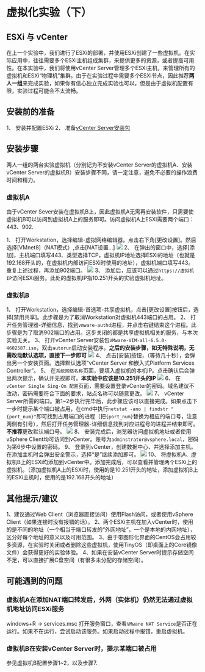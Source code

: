 # 虚拟化实验（下）

## ESXi 与 vCenter

在上一个实验中，我们进行了ESXi的部署，并使用ESXi创建了一些虚拟机。在实际应用中，往往需要多个ESXi主机组成集群，来提供更多的资源，或者提高可用性。在本实验中，我们将使用vCenter Server管理多个ESXi主机，来管理所有的虚拟机和ESXi“物理机”集群。由于在实验过程中需要多个ESXi节点，因此推荐**两人一组**来完成实验，如果你有信心独立完成实验也可以，但是由于虚拟机配置有限，实验过程可能会不太流畅。

## 安装前的准备

1、 安装并配置ESXi
2、 准备[vCenter Server安装包](https://bhpan.buaa.edu.cn:443/link/4587ADF51E725BC6E4D919BF6AA31298)

## 安装步骤

两人一组的两台实验虚拟机（分别记为不安装vCenter Server的虚拟机A、安装vCenter Server的虚拟机B）安装步骤不同，请一定注意，避免不必要的操作浪费时间和精力。

### 虚拟机A

由于vCenter Sever安装在虚拟机B上，因此虚拟机A无需再安装软件，只需要使虚拟机B可以访问到虚拟机A上的服务即可。访问虚拟机A上ESXi需要两个端口：443、902. 

1、 打开Workstation，选择编辑-虚拟网络编辑器。点击右下角[更改设置]。然后选择[VMnet8]（NAT模式）,点击[NAT设置...]
    ![](img/NAT.png)
2、 在弹出的窗口中，选择[添加]，主机端口填写443、类型选择TCP，虚拟机IP地址选择ESXi的地址（也就是192.168开头的，在虚拟机内部访问ESXi时使用的地址），虚拟机端口填写443。重复上述过程，再添加902端口。
    ![](img/NAT2.png)
3、 添加后，应该可以通过`https://虚拟机IP`访问ESXi服务。此处的虚拟机IP指10.251开头的实验虚拟机地址。

### 虚拟机B

1、 打开Workstation，选择编辑-首选项-共享虚拟机，点击[更改设置]按钮后，选择[禁用共享]。此步骤是为了取消Workstation对虚拟机443端口的占用。
2、 打开任务管理器-详细信息，找到`vmware-authd`进程，并点击右键结束这个进程。此步骤是为了取消902端口的占用。这步关闭的都是共享虚拟机相关的服务，与本次实验无关。
3、 打开vCenter Server安装包`VMware-VIM-all-6.5.0-4602587.iso`，双击`autorun`启动安装程序。**之后的安装步骤，如无特殊说明，无需改动默认选项，直接下一步即可**
    ![](img/install_vcenter.png)
4、 点击[安装]按钮，（等待几十秒），会弹出另一个安装页面。选择默认选项“vCenter Server 和嵌入式Platform Services Controller”。
5、 在`系统网络名称`页面，要填入虚拟机的本机IP。点击确认后会弹出两次提示，确认并无视即可。**本实验中应该是10.251开头的IP**
    ![](img/fqdn.png)
6、 在`vCenter Single Sing-On 配置`页面，需要设置登录vCenter的密码。域名建议不改动，密码需要符合下面的要求，站点名称可以随意更改。
    ![](img/vcenter_pwd.png)
7、 vCenter Server所需的端口。第1~2步执行完毕后，此步骤应该可以直接完成。如果点击下一步时提示某个端口被占用，在cmd中执行`netstat -ano | findstr "{port_num}"`即可找到占用端口的进程（把`{port_num}`替换为相应的端口号，注意两侧有引号），然后打开任务管理器-详细信息找到对应进程号的进程并结束即可。**不推荐**更改默认端口号。
    ![](img/vcenter_ports.png)
8、 安装完成后，浏览器访问虚拟机地址或者使用vSphere Client均可访问到vCenter。账号为`adminstrator@vsphere.local`，密码为第6步中设置的密码。
9、 登录到vCenter，创建数据中心、并选择添加主机。在添加主机时会弹出安全警示，选择“是”继续添加即可。
    ![](img/vcenter_addhosts.png)
10、 将虚拟机A、虚拟机B上的ESXi均添加到vCenter中。添加完成后，可以查看并管理两个ESXi上的虚拟机。（添加虚拟机A上的ESXi时，使用的是10.251开头的地址，添加虚拟机B上的ESXi主机时，使用的是192.168开头的地址）

## 其他提示/建议

1、建议通过Web Client（浏览器直接访问）使用Flash访问，或者使用vSphere Client（如果连接时没有报错的话）。
2、两个ESXi主机在加入vCenter时，使用的是不同的地址（一个相当于端口转发的“外网地址”，一个是本地的内网地址），区分好每个地址的意义以及可用范围。
3、由于带图形化界面的CentOS会占用较多资源，在实验时关闭或者删除这些虚拟机，使用TinyOS（即桌面上的Core镜像文件）会获得更好的实验体验。
4、如果在安装vCenter Server时提示存储空间不足，可以直接扩展C盘空间（有很多未分配的存储空间）。

## 可能遇到的问题

### 虚拟机A在添加NAT端口转发后，外网（实体机）仍然无法通过虚拟机地址访问ESXi服务

windows+R -> services.msc 打开服务窗口，查看`VMware NAT Service`是否正在运行。如果不在运行，尝试启动该服务。如果启动过程中报错，重启虚拟机。

### 虚拟机B在安装vCenter Server时，提示某端口被占用

参见虚拟机B配置步骤1~2，以及步骤7.